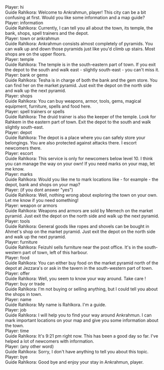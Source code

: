 Player: hi  
Guide Rahlkora: Welcome to Ankrahmun, player! This city can be a bit confusing at first. Would you like some information and a map guide?  
Player: information  
Guide Rahlkora: Currently, I can tell you all about the town, its temple, the bank, shops, spell trainers and the depot.  
Player: town or ankrahmun  
Guide Rahlkora: Ankrahmun consists almost completely of pyramids. You can walk up and down those pyramids just like you'd climb up stairs. Most shops are on the upper floors.  
Player: temple  
Guide Rahlkora: The temple is in the south-eastern part of town. If you exit the depot to the south and walk east - slightly south-east - you can't miss it.  
Player: bank or gems  
Guide Rahlkora: Tesha is in charge of both the bank and the gem store. You can find her on the market pyramid. Just exit the depot on the north side and walk up the next pyramid.  
Player: shops  
Guide Rahlkora: You can buy weapons, armor, tools, gems, magical equipment, furniture, spells and food here.  
Player: spell trainers or spells  
Guide Rahlkora: The druid trainer is also the keeper of the temple. Look for Rahkem in the eastern part of town. Exit the depot to the south and walk slightly south-east.  
Player: depot  
Guide Rahlkora: The depot is a place where you can safely store your belongings. You are also protected against attacks there. I escort newcomers there.  
Player: escort  
Guide Rahlkora: This service is only for newcomers below level 10. I think you can manage the way on your own! If you need marks on your map, let me know.  
Player: marks  
Guide Rahlkora: Would you like me to mark locations like - for example - the depot, bank and shops on your map?  
Player: (if you dont answer "yes")  
Guide Rahlkora: Well, nothing wrong about exploring the town on your own. Let me know if you need something!  
Player: weapon or armors  
Guide Rahlkora: Weapons and armors are sold by Memech on the market pyramid. Just exit the depot on the north side and walk up the next pyramid.  
Player: tools  
Guide Rahlkora: General goods like ropes and shovels can be bought in Ahmet's shop on the market pyramid. Just exit the depot on the north side and walk up the next pyramid.  
Player: furniture  
Guide Rahlkora: Feizuhl sells furniture near the post office. It's in the south-western part of town, left of this harbour.  
Player: food  
Guide Rahlkora: You can either buy food on the market pyramid north of the depot at Jezzara's or ask in the tavern in the south-western part of town.  
Player: offer  
Guide Rahlkora: Well, you seem to know your way around. Take care !  
Player: buy or trade  
Guide Rahlkora: I'm not buying or selling anything, but I could tell you about the shops in town.  
Player: name  
Guide Rahlkora: My name is Rahlkora. I'm a guide.  
Player: job  
Guide Rahlkora: I will help you to find your way around Ankrahmun. I can mark important locations on your map and give you some information about the town.  
Player: time  
Guide Rahlkora: It's 9:21 pm right now. This has been a good day so far. I've helped a lot of newcomers with information.  
Player: (any other word)  
Guide Rahlkora: Sorry, I don't have anything to tell you about this topic.  
Player: bye  
Guide Rahlkora: Good bye and enjoy your stay in Ankrahmun, player.  
